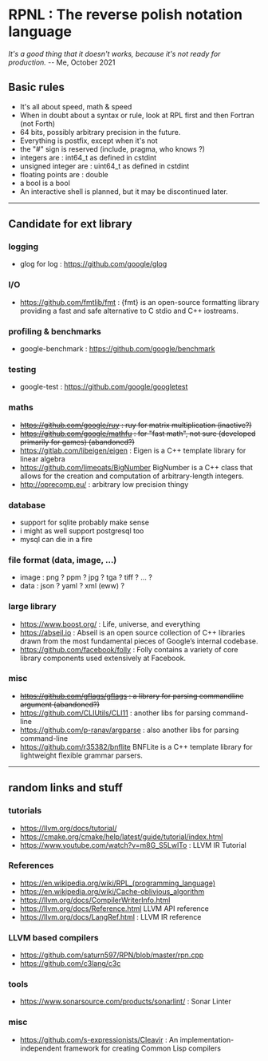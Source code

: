 # RPNL : The reverse polish notation language

_It's a good thing that it doesn't works, because it's not ready for production._
-- Me, October 2021

## Basic rules

* It's all about speed, math & speed
* When in doubt about a syntax or rule, look at RPL first and then Fortran (not Forth)
* 64 bits, possibly arbitrary precision in the future.
* Everything is postfix, except when it's not
* the "#" sign is reserved (include, pragma, who knows ?)
* integers are : int64_t as defined in cstdint
* unsigned integer are : uint64_t as defined in cstdint
* floating points are : double
* a bool is a bool
* An interactive shell is planned, but it may be discontinued later.

---

## Candidate for ext library

### logging
* glog for log : https://github.com/google/glog

### I/O
* https://github.com/fmtlib/fmt : {fmt} is an open-source formatting library providing a fast and safe alternative to C stdio and C++ iostreams.

### profiling & benchmarks
* google-benchmark : https://github.com/google/benchmark

### testing
* google-test : https://github.com/google/googletest

### maths
* ~~https://github.com/google/ruy : ruy for matrix multiplication (inactive?)~~
* ~~https://github.com/google/mathfu : for "fast math", not sure (developed primarily for games) (abandoned?)~~
* https://gitlab.com/libeigen/eigen : Eigen is a C++ template library for linear algebra
* https://github.com/limeoats/BigNumber BigNumber is a C++ class that allows for the creation and computation of arbitrary-length integers.
* http://oprecomp.eu/ : arbitrary low precision thingy

### database
* support for sqlite probably make sense
* i might as well support postgresql too
* mysql can die in a fire

### file format (data, image, ...)

* image : png ? ppm ? jpg ? tga ? tiff ? ... ?
* data : json ? yaml ? xml (eww) ?

### large library

* https://www.boost.org/ : Life, universe, and everything
* https://abseil.io : Abseil is an open source collection of C++ libraries drawn from the most fundamental pieces of Google’s internal codebase.
* https://github.com/facebook/folly : Folly contains a variety of core library components used extensively at Facebook.

### misc
* ~~https://github.com/gflags/gflags : a library for parsing commandline argument (abandoned?)~~
* https://github.com/CLIUtils/CLI11 : another libs for parsing command-line
* https://github.com/p-ranav/argparse : also another libs for parsing command-line
* https://github.com/r35382/bnflite BNFLite is a C++ template library for lightweight flexible grammar parsers.

---

## random links and stuff

### tutorials

* https://llvm.org/docs/tutorial/
* https://cmake.org/cmake/help/latest/guide/tutorial/index.html
* https://www.youtube.com/watch?v=m8G_S5LwlTo : LLVM IR Tutorial

### References
* https://en.wikipedia.org/wiki/RPL_(programming_language)
* https://en.wikipedia.org/wiki/Cache-oblivious_algorithm
* https://llvm.org/docs/CompilerWriterInfo.html
* https://llvm.org/docs/Reference.html LLVM API reference
* https://llvm.org/docs/LangRef.html : LLVM IR reference

### LLVM based compilers
* https://github.com/saturn597/RPN/blob/master/rpn.cpp
* https://github.com/c3lang/c3c

### tools
* https://www.sonarsource.com/products/sonarlint/ : Sonar Linter

### misc
* https://github.com/s-expressionists/Cleavir : An implementation-independent framework for creating Common Lisp compilers
